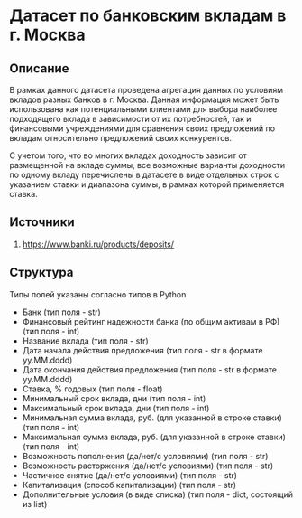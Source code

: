# Датасет по банковским вкладам в г. Москва #

## Описание ##
В рамках данного датасета проведена агрегация данных по условиям вкладов разных банков в г. Москва. 
Данная информация может быть использована как потенциальными клиентами для выбора наиболее подходящего вклада в зависимости от их потребностей, так и финансовыми учреждениями для сравнения своих предложений по вкладам относительно предложений своих конкурентов.

С учетом того, что во многих вкладах доходность зависит от размещенной на вкладе суммы, все возможные варианты доходности по одному вкладу перечислены в датасете в виде отдельных строк с указанием ставки и диапазона суммы, в рамках которой применяется ставка.

## Источники ##
1. https://www.banki.ru/products/deposits/

## Структура ##
Типы полей указаны согласно типов в Python
- Банк (тип поля - str)
- Финансовый рейтинг надежности банка	(по общим активам в РФ) (тип поля - int)
- Название вклада (тип поля - str)
- Дата начала действия предложения (тип поля - str в формате yy.MM.dddd)	
- Дата окончания действия предложения (тип поля - str в формате yy.MM.dddd)
- Ставка, % годовых (тип поля - float)
- Минимальный срок вклада, дни (тип поля - int)
- Максимальный срок вклада, дни	(тип поля - int)
- Минимальная сумма вклада, руб. (для указанной в строке ставки) (тип поля - int)
- Максимальная сумма вклада, руб.	(для указанной в строке ставки) (тип поля - int)
- Возможность пополнения (да/нет/с условиями)	(тип поля - str)
- Возможность расторжения	(да/нет/с условиями) (тип поля - str)
- Частичное снятие (да/нет/с условиями)	(тип поля - str)
- Капитализация	(способ капитализации) (тип поля - str)
- Дополнительные условия (в виде списка) (тип поля - dict, состоящий из list)
